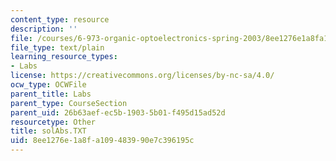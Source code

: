 ```yaml
---
content_type: resource
description: ''
file: /courses/6-973-organic-optoelectronics-spring-2003/8ee1276e1a8fa109483990e7c396195c_solAbs.TXT
file_type: text/plain
learning_resource_types:
- Labs
license: https://creativecommons.org/licenses/by-nc-sa/4.0/
ocw_type: OCWFile
parent_title: Labs
parent_type: CourseSection
parent_uid: 26b63aef-ec5b-1903-5b01-f495d15ad52d
resourcetype: Other
title: solAbs.TXT
uid: 8ee1276e-1a8f-a109-4839-90e7c396195c
---
```

